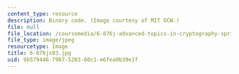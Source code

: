 ```yaml
---
content_type: resource
description: Binary code. (Image courtesy of MIT OCW.)
file: null
file_location: /coursemedia/6-876j-advanced-topics-in-cryptography-spring-2003/9b5794467907520360c1e6fea0b39e1f_6-876js03.jpg
file_type: image/jpeg
resourcetype: Image
title: 6-876js03.jpg
uid: 9b579446-7907-5203-60c1-e6fea0b39e1f
---
```

